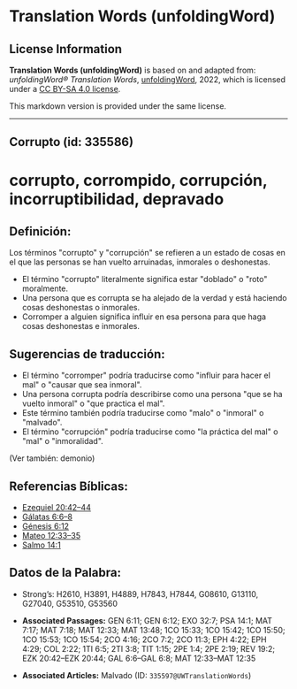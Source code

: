 # Translation Words (unfoldingWord)

## License Information

**Translation Words (unfoldingWord)** is based on and adapted from: _unfoldingWord® Translation Words_, [unfoldingWord](https://unfoldingword.org/utw), 2022, which is licensed under a [CC BY-SA 4.0 license](https://creativecommons.org/licenses/by-sa/4.0/legalcode.en).

This markdown version is provided under the same license.



--------------------------------

## Corrupto (id: 335586)

corrupto, corrompido, corrupción, incorruptibilidad, depravado
==============================================================

Definición:
-----------

Los términos "corrupto" y "corrupción" se refieren a un estado de cosas en el que las personas se han vuelto arruinadas, inmorales o deshonestas.

* El término "corrupto" literalmente significa estar "doblado" o "roto" moralmente.
* Una persona que es corrupta se ha alejado de la verdad y está haciendo cosas deshonestas o inmorales.
* Corromper a alguien significa influir en esa persona para que haga cosas deshonestas e inmorales.

Sugerencias de traducción:
--------------------------

* El término "corromper" podría traducirse como "influir para hacer el mal" o "causar que sea inmoral".
* Una persona corrupta podría describirse como una persona "que se ha vuelto inmoral" o "que practica el mal".
* Este término también podría traducirse como "malo" o "inmoral" o "malvado".
* El término "corrupción" podría traducirse como "la práctica del mal" o "mal" o "inmoralidad".

(Ver también: demonio)

Referencias Bíblicas:
---------------------

* [Ezequiel 20:42–44](https://ref.ly/Ezek20:42-Ezek20:44)
* [Gálatas 6:6–8](https://ref.ly/Gal6:6-Gal6:8)
* [Génesis 6:12](https://ref.ly/Gen6:12)
* [Mateo 12:33–35](https://ref.ly/Matt12:33-Matt12:35)
* [Salmo 14:1](https://ref.ly/Ps14:1)

Datos de la Palabra:
--------------------

* Strong’s: H2610, H3891, H4889, H7843, H7844, G08610, G13110, G27040, G53510, G53560

* **Associated Passages:** GEN 6:11; GEN 6:12; EXO 32:7; PSA 14:1; MAT 7:17; MAT 7:18; MAT 12:33; MAT 13:48; 1CO 15:33; 1CO 15:42; 1CO 15:50; 1CO 15:53; 1CO 15:54; 2CO 4:16; 2CO 7:2; 2CO 11:3; EPH 4:22; EPH 4:29; COL 2:22; 1TI 6:5; 2TI 3:8; TIT 1:15; 2PE 1:4; 2PE 2:19; REV 19:2; EZK 20:42–EZK 20:44; GAL 6:6–GAL 6:8; MAT 12:33–MAT 12:35
* **Associated Articles:** Malvado (ID: `335597@UWTranslationWords`)

